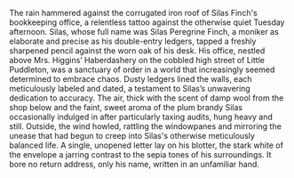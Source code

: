The rain hammered against the corrugated iron roof of Silas Finch's bookkeeping office, a relentless tattoo against the otherwise quiet Tuesday afternoon.  Silas, whose full name was Silas Peregrine Finch, a moniker as elaborate and precise as his double-entry ledgers, tapped a freshly sharpened pencil against the worn oak of his desk.  His office, nestled above Mrs. Higgins’ Haberdashery on the cobbled high street of Little Puddleton, was a sanctuary of order in a world that increasingly seemed determined to embrace chaos.  Dusty ledgers lined the walls, each meticulously labeled and dated, a testament to Silas’s unwavering dedication to accuracy.  The air, thick with the scent of damp wool from the shop below and the faint, sweet aroma of the plum brandy Silas occasionally indulged in after particularly taxing audits, hung heavy and still.  Outside, the wind howled, rattling the windowpanes and mirroring the unease that had begun to creep into Silas's otherwise meticulously balanced life.  A single, unopened letter lay on his blotter, the stark white of the envelope a jarring contrast to the sepia tones of his surroundings.  It bore no return address, only his name, written in an unfamiliar hand.
